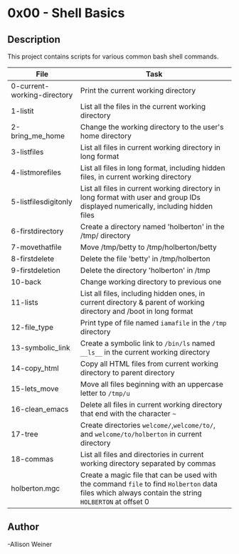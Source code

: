 # 0x00 - Shell Basics
## Description

This project contains scripts for various common bash shell commands.

File | Task
-----|-----
0-current-working-directory | Print the current working directory
1-listit | List all the files in the current working directory
2-bring_me_home | Change the working directory to the user's home directory
3-listfiles | List all files in current working directory in long format
4-listmorefiles | List all files in long format, including hidden files, in current working directory
5-listfilesdigitonly | List all files in current working directory in long format with user and group IDs displayed numerically, including hidden files
6-firstdirectory | Create a directory named 'holberton' in the /tmp/ directory
7-movethatfile | Move /tmp/betty to /tmp/holberton/betty
8-firstdelete | Delete the file 'betty' in /tmp/holberton
9-firstdeletion | Delete the directory 'holberton' in /tmp
10-back | Change working directory to previous one
11-lists | List all files, including hidden ones, in current directory & parent of working directory and /boot in long format
12-file_type | Print type of file named `iamafile` in the `/tmp` directory
13-symbolic_link | Create a symbolic link to `/bin/ls` named `__ls__` in the current working directory
14-copy_html | Copy all HTML files from current working directory to parent directory
15-lets_move | Move all files beginning with an uppercase letter to `/tmp/u`
16-clean_emacs | Delete all files in current working directory that end with the character `~`
17-tree | Create directories `welcome/`,`welcome/to/`, and `welcome/to/holberton` in current directory
18-commas | List all files and directories in current working directory separated by commas
holberton.mgc | Create a magic file that can be used with the command `file` to find `Holberton` data files which always contain the string `HOLBERTON` at offset 0
## Author
-Allison Weiner
